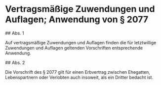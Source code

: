 # Vertragsmäßige Zuwendungen und Auflagen; Anwendung von § 2077



\#\# Abs. 1

 Auf vertragsmäßige Zuwendungen und Auflagen finden die für letztwillige Zuwendungen und Auflagen geltenden Vorschriften entsprechende Anwendung.

\#\# Abs. 2

 Die Vorschrift des § 2077 gilt für einen Erbvertrag zwischen Ehegatten, Lebenspartnern oder Verlobten auch insoweit, als ein Dritter bedacht ist. 

